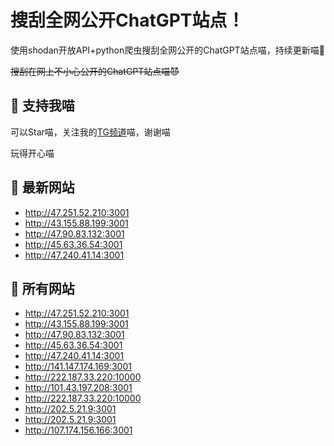 # 搜刮全网公开ChatGPT站点！

使用shodan开放API+python爬虫搜刮全网公开的ChatGPT站点喵，持续更新喵🥳

~~搜刮在网上不小心公开的ChatGPT站点喵😈~~

## 🚀 支持我喵

可以Star喵，关注我的[TG频道](https://t.me/puddin_share)喵，谢谢喵

玩得开心喵

## 📖 最新网站

- http://47.251.52.210:3001
- http://43.155.88.199:3001
- http://47.90.83.132:3001
- http://45.63.36.54:3001
- http://47.240.41.14:3001


## 📖 所有网站

- http://47.251.52.210:3001
- http://43.155.88.199:3001
- http://47.90.83.132:3001
- http://45.63.36.54:3001
- http://47.240.41.14:3001
- http://141.147.174.169:3001
- http://222.187.33.220:10000
- http://101.43.197.208:3001
- http://222.187.33.220:10000
- http://202.5.21.9:3001
- http://202.5.21.9:3001
- http://107.174.156.166:3001


